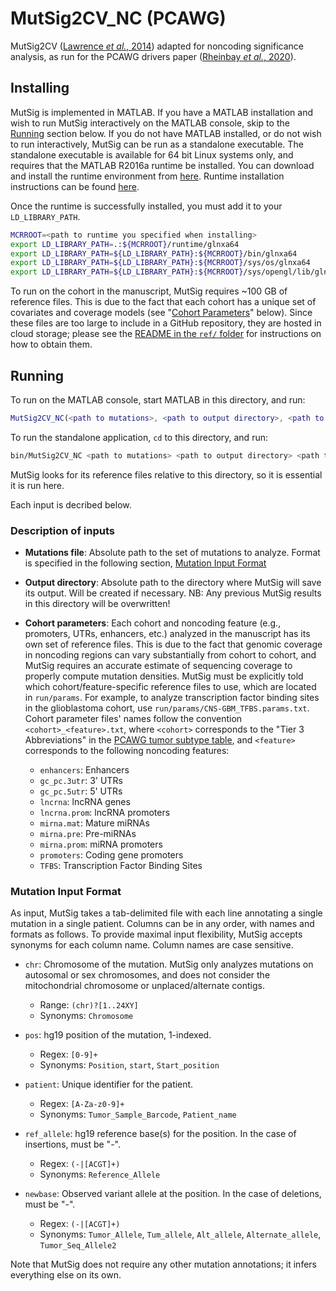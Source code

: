# MutSig2CV_NC (PCAWG)

MutSig2CV ([Lawrence *et al.*, 2014](https://www.nature.com/articles/nature12912)) adapted for noncoding 
significance analysis, as run for the PCAWG drivers paper ([Rheinbay *et al.*, 2020](https://doi.org/10.1038/s41586-020-1965-x)).

## Installing

MutSig is implemented in MATLAB. If you have a MATLAB installation and wish to run MutSig interactively on the MATLAB console, skip to the [Running](#running) section below. If you do not have MATLAB installed, or do not wish to run interactively, MutSig can be run as a standalone executable. The standalone executable is available for 64 bit Linux systems only, and requires that the MATLAB R2016a runtime be installed.
You can download and install the runtime environment from [here](https://ssd.mathworks.com/supportfiles/downloads/R2016a/deployment_files/R2016a/installers/glnxa64/MCR_R2016a_glnxa64_installer.zip). Runtime installation instructions can be found [here](http://www.mathworks.com/help/compiler/install-the-matlab-runtime.html).

Once the runtime is successfully installed, you must add it to your `LD_LIBRARY_PATH`.

```bash
MCRROOT=<path to runtime you specified when installing>
export LD_LIBRARY_PATH=.:${MCRROOT}/runtime/glnxa64
export LD_LIBRARY_PATH=${LD_LIBRARY_PATH}:${MCRROOT}/bin/glnxa64
export LD_LIBRARY_PATH=${LD_LIBRARY_PATH}:${MCRROOT}/sys/os/glnxa64
export LD_LIBRARY_PATH=${LD_LIBRARY_PATH}:${MCRROOT}/sys/opengl/lib/glnxa64
```

To run on the cohort in the manuscript, MutSig requires ~100 GB of reference files. This is due to the fact that each cohort has a unique set of covariates and coverage models (see "[Cohort Parameters](#cohort_params)" below). Since these files are too large to include in a GitHub repository, they are hosted in cloud storage; please see the [README in the `ref/` folder](blob/master/ref/README.md) for instructions on how to obtain them.

## Running <a name="running"></a>

To run on the MATLAB console, start MATLAB in this directory, and run:

```matlab
MutSig2CV_NC(<path to mutations>, <path to output directory>, <path to cohort parameters>)
```

To run the standalone application, `cd` to this directory, and run:

```bash
bin/MutSig2CV_NC <path to mutations> <path to output directory> <path to cohort parameters>
```

MutSig looks for its reference files relative to this directory, so it is essential it is run here.

Each input is decribed below.

### Description of inputs

* **Mutations file**: Absolute path to the set of mutations to analyze.  Format is specified in the
following section, [Mutation Input Format](#mutation_inputs)

* **Output directory**: Absolute path to the directory where MutSig will save its output.  Will be
created if necessary.  NB: Any previous MutSig results in this directory will
be overwritten!  <!-- A description of the output files and formats are in the
following section, [Output Format] -->

* **Cohort parameters**: <a name="cohort_params"></a> Each cohort and noncoding feature (e.g., promoters, UTRs, enhancers, etc.) analyzed in the manuscript has its own set of reference files. This is due to the fact that genomic coverage in noncoding regions can vary substantially from cohort to cohort, and MutSig requires an accurate estimate of sequencing coverage to properly compute mutation densities. MutSig must be explicitly told which cohort/feature-specific reference files to use, which are located in `run/params`. For example, to analyze transcription factor binding sites in the glioblastoma cohort, use `run/params/CNS-GBM_TFBS.params.txt`. Cohort parameter files' names follow the convention `<cohort>_<feature>.txt`, where `<cohort>` corresponds to the "Tier 3 Abbreviations" in the [PCAWG tumor subtype table](https://dcc.icgc.org/api/v1/download?fn=/PCAWG/clinical_and_histology/tumour_subtype_consolidation_map.xlsx), and `<feature>` corresponds to the following noncoding features: <!--  * `alt_prom` -->
  * `enhancers`: Enhancers
  * `gc_pc.3utr`: 3' UTRs
  * `gc_pc.5utr`: 5' UTRs
  * `lncrna`: lncRNA genes
  * `lncrna.prom`: lncRNA promoters
  * `mirna.mat`: Mature miRNAs
  * `mirna.pre`: Pre-miRNAs
  * `mirna.prom`: miRNA promoters <!-- * promcore:  -->
  * `promoters`: Coding gene promoters <!-- * smallrna.ncrna -->
  * `TFBS`: Transcription Factor Binding Sites

### Mutation Input Format <a name="mutation_inputs"></a>

As input, MutSig takes a tab-delimited file with each line annotating a single
mutation in a single patient.  Columns can be in any order, with names and
formats as follows.  To provide maximal input flexibility, MutSig accepts
synonyms for each column name.  Column names are case sensitive.

* `chr`: Chromosome of the mutation.  MutSig only analyzes mutations on autosomal or sex chromosomes, and does not consider the mitochondrial chromosome or unplaced/alternate contigs.
  * Range: `(chr)?[1..24XY]`
  * Synonyms: `Chromosome`

* `pos`: hg19 position of the mutation, 1-indexed.
  * Regex: `[0-9]+`
  * Synonyms: `Position`, `start`, `Start_position`

* `patient`: Unique identifier for the patient.
  * Regex: `[A-Za-z0-9]+`
  * Synonyms: `Tumor_Sample_Barcode`, `Patient_name`

* `ref_allele`: hg19 reference base(s) for the position.  In the case of insertions, must be "-".
  * Regex: `(-|[ACGT]+)`
  * Synonyms: `Reference_Allele`

* `newbase`: Observed variant allele at the position.  In the case of deletions, must be "-".
  * Regex: `(-|[ACGT]+)`
  * Synonyms: `Tumor_Allele`, `Tum_allele`, `Alt_allele`, `Alternate_allele`, `Tumor_Seq_Allele2`
  
Note that MutSig does not require any other mutation annotations; it infers everything else on its own.
